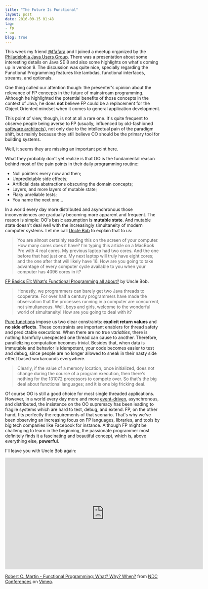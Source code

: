```yaml
---
title: "The Future Is Functional"
layout: post
date: 2016-09-15 01:48
tag:
- fp
- oo
blog: true
---
```


This week my friend [@ffafara](https://twitter.com/ffafara) and I joined a meetup organized by the [Philadelphia Java Users Group](https://www.meetup.com/PhillyJUG/events/231548149). There was a presentation about some interesting details on Java SE 8 and also some highlights on what's coming up in version 9. The discussion was quite nice, specially regarding the Functional Programming features like lambdas, functional interfaces, streams, and optionals.

One thing called our attention though: the presenter's opinion about the relevance of FP concepts in the future of mainstream programming. Although he highlighted the potential benefits of those concepts in the context of Java, he does **not** believe FP could be a replacement for the Object Oriented mindset when it comes to general application development.

This point of view, though, is not at all a rare one. It's quite frequent to observe people being averse to FP (usually, influenced by old-fashioned [software architects](http://www.martinfowler.com/articles/designDead.html#DoYouWannaBeAnArchitectWhenYouGrowUp)), not only due to the intellectual pain of the paradigm shift, but mainly because they still believe OO should be the primary tool for building systems.

Well, it seems they are missing an important point here.

What they probably don't yet realize is that OO is the fundamental reason behind most of the pain points in their daily programming routine:

- Null pointers every now and then;
- Unpredictable side effects;
- Artificial data abstractions obscuring the domain concepts;
- Layers, and more layers of mutable state;
- Flaky unreliable tests;
- You name the next one...

In a world every day more distributed and asynchronous those inconveniences are gradually becoming more apparent and frequent. The reason is simple: OO's basic assumption is **mutable state**. And mutable state doesn't deal well with the increasingly simultaneity of modern computer systems. Let me call [Uncle Bob](https://twitter.com/unclebobmartin) to explain that to us:

> You are almost certainly reading this on the screen of your computer. How many cores does it have? I'm typing this article on a MacBook Pro with 4 real cores. My previous laptop had two cores. And the one before that had just one. My next laptop will truly have eight cores; and the one after that will likely have 16. How are you going to take advantage of every computer cycle available to you when your computer has 4096 cores in it?

[FP Basics E1: What's Functional Programming all about?](https://8thlight.com/blog/uncle-bob/2012/12/22/FPBE1-Whats-it-all-about.html) by Uncle Bob.

> Honestly, we programmers can barely get two Java threads to cooperate. For over half a century programmers have made the observation that the processes running in a computer are concurrent, not simultaneous. Well, boys and girls, welcome to the wonderful world of simultaneity! How are you going to deal with it?

[Pure functions](https://en.wikipedia.org/wiki/Pure_function) impose us two clear constraints: **explicit return values** and **no side effects**. These constraints are important enablers for thread safety and predictable executions. When there are no true *variables*, there is nothing harmfully unexpected one thread can cause to another. Therefore, parallelizing computation becomes trivial. Besides that, when data is immutable and behavior is idempotent, your code becomes easier to test and debug, since people are no longer allowed to sneak in their nasty side effect based workarounds everywhere.

> Clearly, if the value of a memory location, once initialized, does not change during the course of a program execution, then there's nothing for the 131072 processors to compete over. So that's the big deal about functional languages; and it is one big fricking deal.

Of course OO is still a good choice for most single threaded applications. However, in a world every day more and more [event-driven](https://vimeo.com/131636650), asynchronous, and distributed, the insistence on the OO supremacy has been leading to fragile systems which are hard to test, debug, and extend. FP, on the other hand, fits perfectly the requirements of that scenario. That's why we've been observing an increasing focus on FP languages, libraries, and tools by big tech companies like Facebook for instance. Although FP might be challenging to learn in the beginning, the passionate programmer most definitely finds it a fascinating and beautiful concept, which is, above everything else, **powerful**.

I'll leave you with Uncle Bob again:

<iframe src="https://player.vimeo.com/video/97514630" width="640" height="360" frameborder="0" webkitallowfullscreen mozallowfullscreen allowfullscreen></iframe>
<p><a href="https://vimeo.com/97514630">Robert C. Martin - Functional Programming: What? Why? When?</a> from <a href="https://vimeo.com/ndcconferences">NDC Conferences</a> on <a href="https://vimeo.com">Vimeo</a>.</p>

